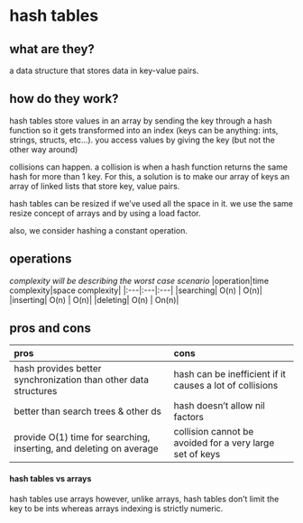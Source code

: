 # hash tables

## what are they?
a data structure that stores data in key-value pairs.

## how do they work?
hash tables store values in an array by sending the key through a hash function so it gets transformed into an index (keys can be anything: ints, strings, structs, etc…). you access values by giving the key (but not the other way around)

collisions can happen. a collision is when a hash function returns the same hash for more than 1 key. For this, a solution is to make our array of keys an array of linked lists that store key, value pairs.

hash tables can be resized if we’ve used all the space in it. we use the same resize concept of arrays and by using a load factor.

also, we consider hashing a constant operation.

## operations
*complexity will be describing the worst case scenario*
|operation|time complexity|space complexity|
|:---|:---|:---|
|searching| O(n) | O(n)|
|inserting| O(n) | O(n)|
|deleting| O(n) | On(n)|

## pros and cons
|pros|cons|
|:--|:--|
|hash provides better synchronization than other data structures|hash can be inefficient if it causes a lot of collisions|
|better than search trees & other ds|hash doesn’t allow nil factors|
|provide O(1) time for searching, inserting, and deleting on average |collision cannot be avoided for a very large set of keys|

#### hash tables vs arrays
hash tables use arrays however, unlike arrays, hash tables don’t limit the key to be ints whereas arrays indexing is strictly numeric.
